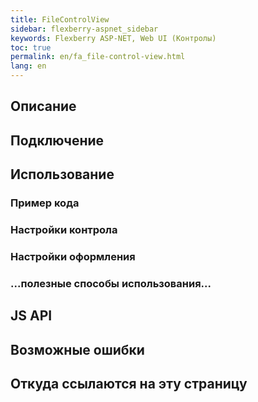 ```yaml
---
title: FileControlView
sidebar: flexberry-aspnet_sidebar
keywords: Flexberry ASP-NET, Web UI (Контролы)
toc: true
permalink: en/fa_file-control-view.html
lang: en
---
```


## Описание

## Подключение

## Использование

### Пример кода

### Настройки контрола

### Настройки оформления

### ...полезные способы использования...

## JS API

## Возможные ошибки
 
## Откуда ссылаются на эту страницу
